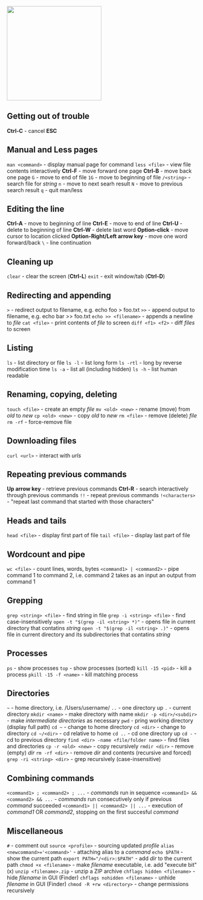 <a href="http://www.learnenough.com/command-line-tutorial"><img style="height:250px" src="https://softcover.s3.amazonaws.com/636/learn_enough_command_line/images/cover-web.png" /></a>

## Getting out of trouble
**Ctrl-C** - cancel
**ESC**

## Manual and Less pages
`man <command>` - display manual page for command
`less <file>` - view file contents interactively
**Ctrl-F** - move forward one page
**Ctrl-B** - move back one page
`G` - move to end of file
`1G` - move to beginning of file
`/<string>` - search file for *string*
`n` - move to next searh result
`N` - move to previous search result
`q` - quit man/less

## Editing the line
**Ctrl-A** - move to beginning of line
**Ctrl-E** - move to end of line
**Ctrl-U** - delete to beginning of line
**Ctrl-W** - delete last word
**Option-click** - move cursor to location clicked
**Option-Right/Left arrow key** - move one word forward/back
`\` - line continuation

## Cleaning up
`clear` - clear the screen (**Ctrl-L**)
`exit` - exit window/tab (**Ctrl-D**)

## Redirecting and appending
`>` - redirect output to filename, e.g. echo foo > foo.txt
`>>` - append output to filename, e.g. echo bar >> foo.txt
`echo >> <filename>` - appends a newline to *file*
`cat <file>` - print contents of *file* to screen
`diff <f1> <f2>` - diff *files* to screen

## Listing
`ls` - list directory or file
`ls -l` - list long form
`ls -rtl` - long by reverse modification time
`ls -a` - list all (including hidden)
`ls -h` - list human readable

## Renaming, copying, deleting
`touch <file>` - create an empty *file*
`mv <old> <new>` - rename (move) from *old* to *new*
`cp <old> <new>` - copy *old* to *new*
`rm <file>` - remove (delete) *file*
`rm -rf` - force-remove file

## Downloading files
`curl <url>` - interact with *urls*

## Repeating previous commands
**Up arrow key** - retrieve previous commands
**Ctrl-R** - search interactively through previous commands
`!!` - repeat previous commands
`!<characters>` - "repeat last command that started with those characters"

## Heads and tails
`head <file>` - display first part of file
`tail <file>` - display last part of file

## Wordcount and pipe
`wc <file>` - count lines, words, bytes
`<command1> | <command2>` - pipe command 1 to command 2, i.e. command 2 takes as an input an output from command 1

## Grepping
`grep <string> <file>` - find string in file
`grep -i <string> <file>` - find case-insensitively
`open -t "$(grep -il <string> *)"` - opens file in current directory that contatins *string*
`open -t "$(grep -il <string> .)"` - opens file in current directory and its subdirectories that contatins *string*

## Processes
`ps` - show processes
`top` - show processes (sorted)
`kill -15 <pid>` - kill a process
`pkill -15 -f <name>` - kill matching process

## Directories
`~` - home directory, i.e. /Users/username/
`..` - one directory up
`.` - current directory
`mkdir <name>` - make directory with name
`mkdir -p <dir>/<subdir>` - make *intermediate directories* as necessary
`pwd` - pring working directory (display full path)
`cd ~` - change to home directory
`cd <dir>` - change to directory
`cd ~/<dir>` - cd relative to home
`cd ..` - cd one directory up
`cd -` - cd to previous directory
`find <dir> -name <file/folder name>` - find files and directories
`cp -r <old> <new>` - copy recursively
`rmdir <dir>` - remove (empty) *dir*
`rm -rf <dir>` - remove *dir* and contents (recursive and forced)
`grep -ri <string> <dir>` - grep recursively (case-insensitive)

## Combining commands
`<command1> ; <command2> ; ...` - *commands* run in sequence
`<command1> && <command2> && ...` - *commands* run consecutively only if previous *command* succeeded
`<command1> || <command2> || ...` - execution of *command1* OR *command2*, stopping on the first succesful *command*

## Miscellaneous
`#` - comment out
`source <profile>` - sourcing updated *profile*
`alias <newcommand>='<command>'` - attaching alias to a *command*
`echo $PATH` - show the current path
`export PATH="/<dir>:$PATH"` - add *dir* to the current path
`chmod +x <filename>` - make *filename* executable, i.e. add "execute bit" (x)
`unzip <filename>.zip` - unzip a ZIP archive
`chflags hidden <filename>` - hide *filename* in GUI (Finder)
`chflags nohidden <filename>` - unhide *filename* in GUI (Finder)
`chmod -R +rw <directory>` - change permissions recursively

